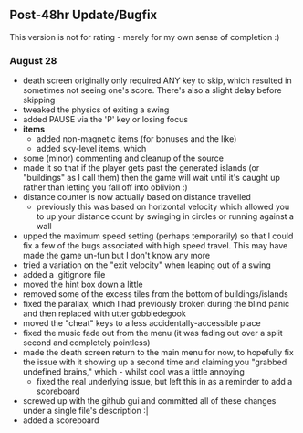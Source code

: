 ## Post-48hr Update/Bugfix

This version is not for rating - merely for my own sense of completion :)


### August 28

 - death screen originally only required ANY key to skip, which resulted in sometimes not seeing one's score.  There's also a slight delay before skipping
 - tweaked the physics of exiting a swing
 - added PAUSE via the 'P' key or losing focus
 - **items**
	 - added non-magnetic items (for bonuses and the like)
	 - added sky-level items, which 
 - some (minor) commenting and cleanup of the source
 - made it so that if the player gets past the generated islands (or "buildings" as I call them) then the game will wait until it's caught up rather than letting you fall off into oblivion :)
 - distance counter is now actually based on distance travelled
	- previously this was based on horizontal velocity which allowed you to up your distance count by swinging in circles or running against a wall
 - upped the maximum speed setting (perhaps temporarily) so that I could fix a few of the bugs associated with high speed travel.  This may have made the game un-fun but I don't know any more
 - tried a variation on the "exit velocity" when leaping out of a swing
 - added a .gitignore file
 - moved the hint box down a little
 - removed some of the excess tiles from the bottom of buildings/islands
 - fixed the parallax, which I had previously broken during the blind panic and then replaced with utter gobbledegook
 - moved the "cheat" keys to a less accidentally-accessible place
 - fixed the music fade out from the menu (it was fading out over a split second and completely pointless)
 - made the death screen return to the main menu for now, to hopefully fix the issue with it showing up a second time and claiming you "grabbed undefined brains," which - whilst cool was a little annoying
	- fixed the real underlying issue, but left this in as a reminder to add a scoreboard
 - screwed up with the github gui and committed all of these changes under a single file's description :|
 - added a scoreboard